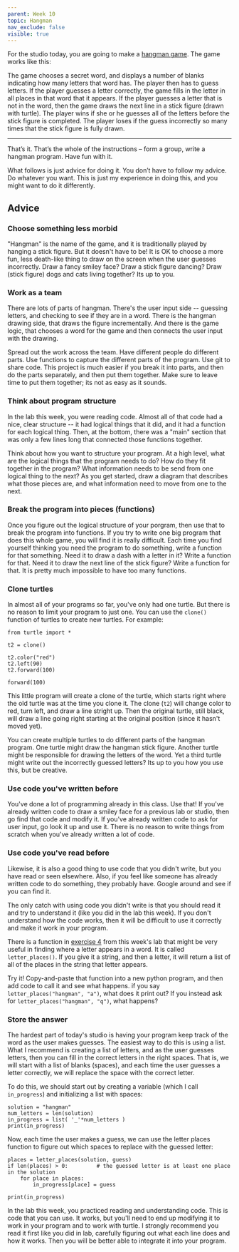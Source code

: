 ```yaml
---
parent: Week 10
topic: Hangman
nav_exclude: false
visible: true
---
```


For the studio today, you are going to make a [hangman game](https://en.wikipedia.org/wiki/Hangman_(game)).  The game
works like this:

The game chooses a secret word, and displays a number of blanks indicating how many letters that word has.  The player
then has to guess letters.  If the player guesses a letter correctly, the game fills in the letter in all places in that
word that it appears.   If the player guesses a letter that is not in the word, then the game draws the next line in a
stick figure (drawn with turtle).  The player wins if she or he guesses all of the letters before the stick figure is completed.
The player loses if the guess incorrectly so many times that the stick figure is fully drawn.

---

That’s it. That’s the whole of the instructions – form a group, write a hangman program. Have fun with it.

What follows is just advice for doing it. You don’t have to follow my advice. Do whatever you want. This is just my
experience in doing this, and you might want to do it differently.

## Advice

### Choose something less morbid

"Hangman" is the name of the game, and it is traditionally played by hanging a stick figure.  But it doesn't have to be!
It is OK to choose a more fun, less death-like thing to draw on the screen when the user guesses incorrectly.  Draw a
fancy smiley face?  Draw a stick figure dancing?  Draw (stick figure) dogs and cats living together?  Its up to you.

### Work as a team

There are lots of parts of hangman.  There's the user input side -- guessing letters, and checking to see if they are in
a word.  There is the hangman drawing side, that draws the figure incrementally.  And there is the game logic, that
chooses a word for the game and then connects the user input with the drawing.  

Spread out the work across the team.   Have different people do different parts.   Use functions to capture the
different parts of the program.  Use git to share code.  This project is much easier if you break it into parts, and
then do the parts separately, and then put them together.  Make sure to leave time to put them together; its not as easy
as it sounds.

### Think about program structure

In the lab this week, you were reading code.  Almost all of that code had a nice, clear structure -- it had logical
things that it did, and it had a function for each logical thing.  Then, at the bottom, there was a "main" section that
was only a few lines long that connected those functions together.

Think about how you want to structure your program.  At a high level, what are the logical things that the program needs
to do?  How do they fit together in the program?  What information needs to be send from one logical thing to the next?
As you get started, draw a diagram that describes what those pieces are, and what information need to move from one to
the next.

### Break the program into pieces (functions)

Once you figure out the logical structure of your porgram, then use that to break the program into functions.  If you
try to write one big program that does this whole game, you will find it is really difficult.  Each time you find
yourself thinking you need the program to do something, write a function for that something.  Need it to draw a dash
with a letter in it?  Write a function for that.  Need it to draw the next line of the stick figure?  Write a function
for that.  It is pretty much impossible to have too many functions.

### Clone turtles

In almost all of your programs so far, you've only had one turtle.  But there is no reason to limit your program to just
one. You can use the `clone()` function of turtles to create new turtles.  For example:

```
from turtle import *

t2 = clone()

t2.color("red")
t2.left(90)
t2.forward(100)

forward(100)
```

This little program will create a clone of the turtle, which starts right where the old turtle was at the time you
clone it.  The clone (`t2`) will change color to red, turn left, and draw a line stright up.  Then the original turtle,
still black, will draw a line going right starting at the original position (since it hasn't moved yet).

You can create multiple turtles to do different parts of the hangman program.   One turtle might draw the hangman stick
figure.  Another turtle might be responsible for drawing the letters of the word.   Yet a third turtle might write out
the incorrectly guessed letters?   Its up to you how you use this, but be creative.

### Use code you've written before

You've done a lot of programming already in this class.  Use that!   If you've already written code to draw a smiley
face for a previous lab or studio, then go find that code and modify it.  If you've already written code to ask for user
input, go look it up and use it.   There is no reason to write things from scratch when you've already written a lot of
code.  

### Use code you've read before

Likewise, it is also a good thing to use code that you didn't write, but you have read or seen elsewhere.  Also, if you
feel like someone has already written code to do something, they probably have.  Google around and see if you can find
it. 

The only catch with using code you didn't write is that you should read it and try to understand it (like you did in the
lab this week).  If you don't understand how the code works, then it will be difficult to use it correctly and make it
work in your program.

There is a function in [exercise 4](https://gitlab.msu.edu/mi-250/reading-code/blob/master/ex4.py) from this
week's lab that might be very useful in finding where a letter appears in a word.  It is called `letter_places()`.  If
you give it a string, and then a letter, it will return a list of all of the places in the string that letter appears.   

Try it!  Copy-and-paste that function into a new python program, and then add code to call it and see what happens.  if
you say `letter_places("hangman", "a")`, what does it print out?   If you instead ask for `letter_places("hangman",
"q")`, what happens?

### Store the answer

The hardest part of today's studio is having your program keep track of the word as the user makes guesses. The easiest
way to do this is using a list.  What I recommend is creating a list of letters, and as the user guesses letters, then
you can fill in the correct letters in the right spaces.  That is, we will start with a list of blanks (spaces), and
each time the user guesses a letter correctly, we will replace the space with the correct letter.

To do this, we should start out by creating a variable (which I call `in_progress`) and initializing a list with spaces:
```
solution = "hangman"
num_letters = len(solution)
in_progress = list( '_'*num_letters )
print(in_progress)
```

Now, each time the user makes a guess, we can use the letter places function to figure out which spaces to replace with
the guessed letter:
```
places = letter_places(solution, guess)
if len(places) > 0:			# the guessed letter is at least one place in the solution
	for place in places:
		in_progress[place] = guess

print(in_progress)
```

In the lab this week, you practiced reading and understanding code.  This is
code that you can use. It works, but you'll need to end up modifying it to work
in your program and to work with turtle.  I strongly recommend you read it
first like you did in lab, carefully figuring out what each line does and how
it works.  Then you will be better able to integrate it into your program.


